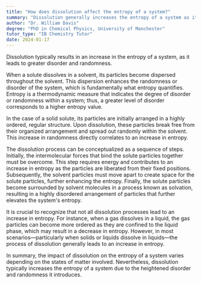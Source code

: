 ```yaml
---
title: "How does dissolution affect the entropy of a system?"
summary: "Dissolution generally increases the entropy of a system as it leads to greater disorder and randomness."
author: "Dr. William Davis"
degree: "PhD in Chemical Physics, University of Manchester"
tutor_type: "IB Chemistry Tutor"
date: 2024-01-17
---
```


Dissolution typically results in an increase in the entropy of a system, as it leads to greater disorder and randomness.

When a solute dissolves in a solvent, its particles become dispersed throughout the solvent. This dispersion enhances the randomness or disorder of the system, which is fundamentally what entropy quantifies. Entropy is a thermodynamic measure that indicates the degree of disorder or randomness within a system; thus, a greater level of disorder corresponds to a higher entropy value.

In the case of a solid solute, its particles are initially arranged in a highly ordered, regular structure. Upon dissolution, these particles break free from their organized arrangement and spread out randomly within the solvent. This increase in randomness directly correlates to an increase in entropy.

The dissolution process can be conceptualized as a sequence of steps. Initially, the intermolecular forces that bind the solute particles together must be overcome. This step requires energy and contributes to an increase in entropy as the particles are liberated from their fixed positions. Subsequently, the solvent particles must move apart to create space for the solute particles, further enhancing the entropy. Finally, the solute particles become surrounded by solvent molecules in a process known as solvation, resulting in a highly disordered arrangement of particles that further elevates the system's entropy.

It is crucial to recognize that not all dissolution processes lead to an increase in entropy. For instance, when a gas dissolves in a liquid, the gas particles can become more ordered as they are confined to the liquid phase, which may result in a decrease in entropy. However, in most scenarios—particularly when solids or liquids dissolve in liquids—the process of dissolution generally leads to an increase in entropy.

In summary, the impact of dissolution on the entropy of a system varies depending on the states of matter involved. Nevertheless, dissolution typically increases the entropy of a system due to the heightened disorder and randomness it introduces.
    